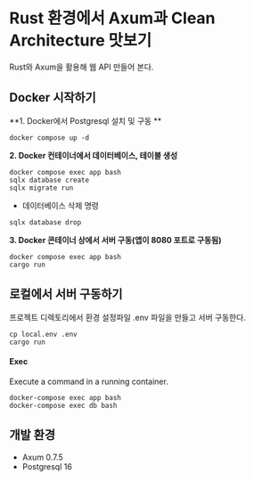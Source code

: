 # Rust 환경에서 Axum과 Clean Architecture 맛보기

Rust와 Axum을 활용해 웹 API 만들어 본다.

## Docker 시작하기

**1. Docker에서 Postgresql 설치 및 구동 **

```shell
docker compose up -d
```

**2. Docker 컨테이너에서 데이터베이스, 테이블 생성**

```shell
docker compose exec app bash
sqlx database create
sqlx migrate run
```

- 데이터베이스 삭제 명령

```shell
sqlx database drop
```

**3. Docker 콘테이너 상에서 서버 구동(앱이 8080 포트로 구동됨)**

```shell
docker compose exec app bash
cargo run
```

## 로컬에서 서버 구동하기

프로젝트 디렉토리에서 환경 설정파일 .env 파일을 만들고 서버 구동한다.

```shell
cp local.env .env
cargo run
```

#### Exec

Execute a command in a running container.

```shell
docker-compose exec app bash
docker-compose exec db bash
```

## 개발 환경

- Axum 0.7.5
- Postgresql 16
